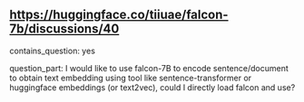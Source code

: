 ## https://huggingface.co/tiiuae/falcon-7b/discussions/40

contains_question: yes

question_part: I would like to use falcon-7B to encode sentence/document to obtain text embedding using tool like sentence-transformer or huggingface embeddings (or text2vec), could I directly load falcon and use?